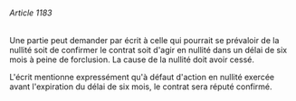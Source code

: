 ###### Article 1183

Une partie peut demander par écrit à celle qui pourrait se prévaloir de la nullité soit de confirmer le contrat soit d'agir en nullité dans un délai de six mois à peine de forclusion. La cause de la nullité doit avoir cessé.

L'écrit mentionne expressément qu'à défaut d'action en nullité exercée avant l'expiration du délai de six mois, le contrat sera réputé confirmé.

